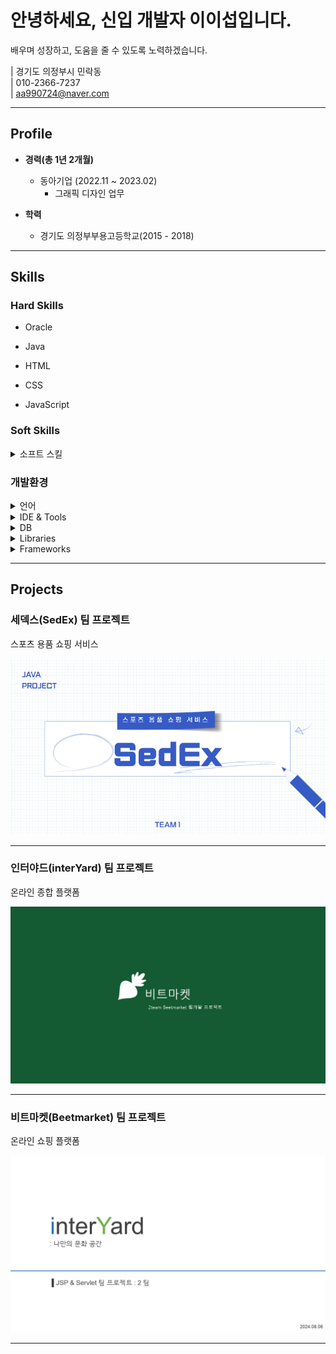 # 안녕하세요, 신입 개발자 이이섭입니다.
배우며 성장하고, 도움을 줄 수 있도록 노력하겠습니다.

| 경기도 의정부시 민락동  
| 010-2366-7237  
| aa990724@naver.com  

---

## Profile

- **경력(총 1년 2개월)**
  - 동아기업 (2022.11 ~ 2023.02)  
    - 그래픽 디자인 업무
    
- **학력**
  - 경기도 의정부부용고등학교(2015 - 2018)  

---

## Skills

### Hard Skills

<ul>
  <li>Oracle</li>
</ul>

<ul>
  <li>Java</li>
</ul>

<ul>
  <li>HTML</li>
</ul>

<ul>
  <li>CSS</li>
</ul>

<ul>
  <li>JavaScript</li>
</ul>

### Soft Skills

<details>
<summary>소프트 스킬</summary>

- 팀원 간 빠른 소통

- 효율적인 시간관리  

</details>

### 개발환경

<details>
<summary>언어</summary>

- Java

- HTML

- CSS

- JavaScript  

</details>

<details>
<summary>IDE &amp; Tools</summary>

- Eclipse

- STS

- Visual Studio Code
  
- GitHub

- ERwin  

</details>

<details>
<summary>DB</summary>

- Oracle  
  - PL/SQL  

</details>

<details>
<summary>Libraries</summary>

- Lombok

- jQuery

- MyBatis  

</details>

<details>
<summary>Frameworks</summary>

- Spring Framework  

</details>

---

## Projects

### 세덱스(SedEx) 팀 프로젝트
스포츠 용품 쇼핑 서비스  

<a href="https://leeleeseop.github.io/leesub-blog.github.io/blog/HTML/Project/SedEex/SedEex.html">
  <img src="blog/image/projects/SedEx/backgroundSedEx.png" alt="SedEx 프로젝트" width="560">
</a>

---

### 인터야드(interYard) 팀 프로젝트
온라인 종합 플랫폼  

<a href="https://leeleeseop.github.io/leesub-blog.github.io/blog/HTML/Project/interyard/interyard.html">
  <img src="blog/image/projects/beetmarket/beetmarket사진.png" alt="interYard 프로젝트" width="560">
</a>

---

### 비트마켓(Beetmarket) 팀 프로젝트
온라인 쇼핑 플랫폼  

<a href="https://leeleeseop.github.io/leesub-blog.github.io/blog/HTML/Project/Beetmarket/Beetmarket.html">
  <img src="blog/image/projects/interYard/interYard사진.png" alt="beetmarket 프로젝트" width="560">
</a>

---

